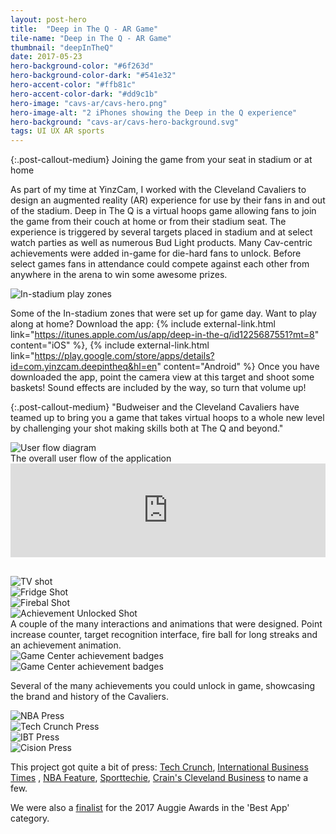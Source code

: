 ```yaml
---
layout: post-hero
title:  "Deep in The Q - AR Game"
tile-name: "Deep in The Q - AR Game"
thumbnail: "deepInTheQ"
date: 2017-05-23
hero-background-color: "#6f263d"
hero-background-color-dark: "#541e32"
hero-accent-color: "#ffb81c"
hero-accent-color-dark: "#dd9c1b"
hero-image: "cavs-ar/cavs-hero.png"
hero-image-alt: "2 iPhones showing the Deep in the Q experience"
hero-background: "cavs-ar/cavs-hero-background.svg"
tags: UI UX AR sports
---
```


{:.post-callout-medium}
Joining the game from your seat in stadium or at home

<!-- <div class="image-container"><img src="../img/cavs-ar/deepinTheQHero.png" alt="Hero Image"/></div> -->

As part of my time at YinzCam, I worked with the Cleveland Cavaliers to design an augmented reality (AR) experience for use by their fans in and out of the stadium. Deep in The Q is a virtual hoops game allowing fans to join the game from their couch at home or from their stadium seat. The experience is triggered by several targets placed in stadium and at select watch parties as well as numerous Bud Light products. Many Cav-centric achievements were added in-game for die-hard fans to unlock. Before select games fans in attendance could compete against each other from anywhere in the arena to win some awesome prizes.

<div class="grid-x">
  <div class="cell small-12">
    <img src="../img/cavs-ar/in-stadium.jpg" alt="In-stadium play zones">
  </div>
</div>

Some of the In-stadium zones that were set up for game day. Want to play along at home? Download the app: {% include external-link.html link="https://itunes.apple.com/us/app/deep-in-the-q/id1225687551?mt=8" content="iOS" %}, {% include external-link.html link="https://play.google.com/store/apps/details?id=com.yinzcam.deepintheq&hl=en" content="Android" %} Once you have downloaded the app, point the camera view at this target and shoot some baskets! Sound effects are included by the way, so turn that volume up!

{:.post-callout-medium}
"Budweiser and the Cleveland Cavaliers have teamed up to bring you a game that takes virtual hoops to a whole new level by challenging your shot making skills both at The Q and beyond."

<div class="grid-x">
  <div class="cell">
    <img src="../img/cavs-ar/userflow.jpg" alt="User flow diagram">
  </div>
</div>
The overall user flow of the application

<div class="grid-x">
  <div class="cell">
    <iframe width="100%" src="https://www.youtube.com/embed/Iwb5-t_nVJE" title="YouTube video player" frameborder="0" allow="accelerometer; autoplay; clipboard-write; encrypted-media; gyroscope; picture-in-picture" allowfullscreen></iframe>
  </div>
</div>


<div class="grid-x" style="margin-top:30px">
  <div class="small-6 medium-3 cell"><img src="../img/cavs-ar/tv.gif" alt="TV shot"/></div>
  <div class="small-6 medium-3 cell"><img src="../img/cavs-ar/fridge.gif" alt="Fridge Shot"/></div>
  <div class="small-6 medium-3 cell"><img src="../img/cavs-ar/fire.gif" alt="Firebal Shot"/></div>
  <div class="small-6 medium-3 cell"><img src="../img/cavs-ar/brickhouse.gif" alt="Achievement Unlocked Shot"/></div>
</div>
A couple of the many interactions and animations that were designed. Point increase counter, target recognition interface, fire ball for long streaks and an achievement animation.

<div class="grid-x">
  <div class="cell small-12 medium-6">
    <img src="../img/cavs-ar/awards2.jpg" alt="Game Center achievement badges">
  </div>
  <div class="cell small-12 medium-6">
    <img src="../img/cavs-ar/awards.jpg" alt="Game Center achievement badges">
  </div>
</div>

Several of the many achievements you could unlock in game, showcasing the brand and history of the Cavaliers.

<div class="grid-x">
    <div class="medium-6 large-6 cell">
    <img src="../img/cavs-ar/nba.png" alt="NBA Press" /></div>
    <div class="medium-6 large-6 cell">
    <img src="../img/cavs-ar/techcrunch.png" alt="Tech Crunch Press" /></div>
    <div class="medium-6 large-6 cell">
    <img src="../img/cavs-ar/ibt.png" alt="IBT Press" /></div>
    <div class="medium-6 large-6 cell">
    <img src="../img/cavs-ar/cision.png" alt="Cision Press" /></div>
</div>

This project got quite a bit of press: <a href="https://techcrunch.com/2017/04/19/an-nba-team-is-turning-their-scoreboard-into-an-ar-basketball-game/">Tech Crunch</a>, <a href="https://www.ibtimes.co.uk/nba-basketball-team-launches-augmented-reality-game-app-distract-you-tournaments-1617856">International Business Times</a> , <a href="https://www.nba.com/cavaliers/features/deep-in-the-q-180509">NBA Feature</a>, <a href="https://www.sporttechie.com/cleveland-cavaliers-transform-quicken-loans-arena-jumbotron-into-virtual-pop-a-shot/">Sporttechie</a>, <a href="https://www.crainscleveland.com/article/20170420/BLOGS06/170429978/cavs-yinzcam-combine-to-create-augmented-reality-app">Crain's Cleveland Business</a> to name a few.

We were also a <a href="http://awe2017.com/2017-auggie-awards.html">finalist</a> for the 2017 Auggie Awards in the 'Best App' category.